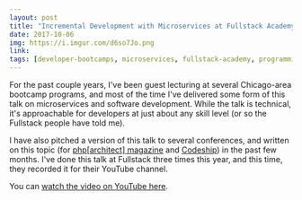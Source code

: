 ```yaml
---
layout: post
title: "Incremental Development with Microservices at Fullstack Academy"
date: 2017-10-06
img: https://i.imgur.com/d6so7Jo.png
link: 
tags: [developer-bootcamps, microservices, fullstack-academy, programming]
---
```

For the past couple years, I've been guest lecturing at several Chicago-area bootcamp programs, and most of the time I've delivered some form of this talk on microservices and software development. While the talk is technical, it's approachable for developers at just about any skill level (or so the Fullstack people have told me).

I have also pitched a version of this talk to several conferences, and written on this topic (for [php[architect] magazine](https://www.karllhughes.com/posts/php-architect-9-2017) and [Codeship](https://www.karllhughes.com/posts/incremental-development-codeship)) in the past few months. I've done this talk at Fullstack three times this year, and this time, they recorded it for their YouTube channel.

You can [watch the video on YouTube here](https://www.youtube.com/watch?v=Q8iqzB0za6A).

